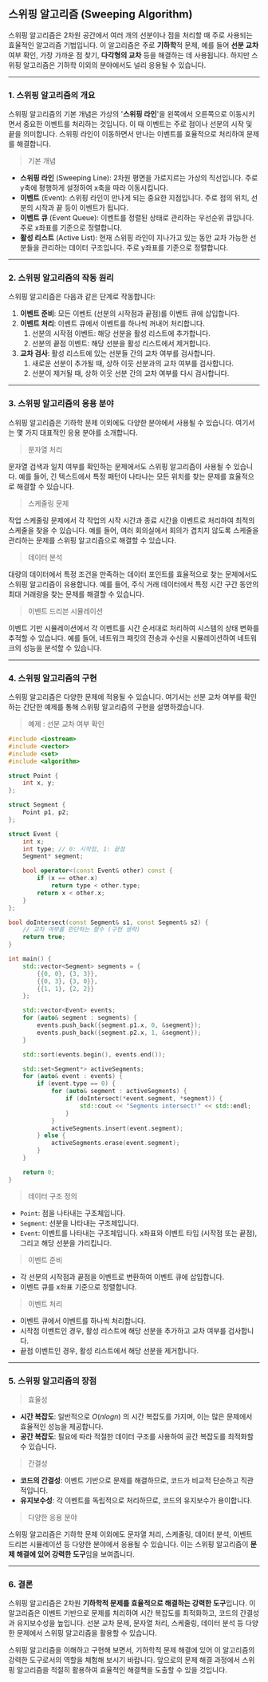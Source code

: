 ## 스위핑 알고리즘 (Sweeping Algorithm)
스위핑 알고리즘은 2차원 공간에서 여러 개의 선분이나 점을 처리할 때 주로 사용되는 효율적인 알고리즘 기법입니다. 이 알고리즘은 주로 **기하학**적 문제, 예를 들어 **선분 교차** 여부 확인, 가장 가까운 점 찾기, **다각형의 교차** 등을 해결하는 데 사용됩니다. 하지만 스위핑 알고리즘은 기하학 이외의 분야에서도 널리 응용될 수 있습니다.

***

### 1. 스위핑 알고리즘의 개요
스위핑 알고리즘의 기본 개념은 가상의 '**스위핑 라인**'을 왼쪽에서 오른쪽으로 이동시키면서 중요한 이벤트를 처리하는 것입니다. 이 때 이벤트는 주로 점이나 선분의 시작 및 끝을 의미합니다. 스위핑 라인이 이동하면서 만나는 이벤트를 효율적으로 처리하여 문제를 해결합니다.
> 기본 개념

* **스위핑 라인** (Sweeping Line): 2차원 평면을 가로지르는 가상의 직선입니다. 주로 y축에 평행하게 설정하여 x축을 따라 이동시킵니다.
* **이벤트** (Event): 스위핑 라인이 만나게 되는 중요한 지점입니다. 주로 점의 위치, 선분의 시작과 끝 등이 이벤트가 됩니다.
* **이벤트 큐** (Event Queue): 이벤트를 정렬된 상태로 관리하는 우선순위 큐입니다. 주로 x좌표를 기준으로 정렬합니다.
* **활성 리스트** (Active List): 현재 스위핑 라인이 지나가고 있는 동안 교차 가능한 선분들을 관리하는 데이터 구조입니다. 주로 y좌표를 기준으로 정렬합니다.

***

### 2. 스위핑 알고리즘의 작동 원리
스위핑 알고리즘은 다음과 같은 단계로 작동합니다:
1. **이벤트 준비**: 모든 이벤트 (선분의 시작점과 끝점)를 이벤트 큐에 삽입합니다.
2. **이벤트 처리**: 이벤트 큐에서 이벤트를 하나씩 꺼내어 처리합니다.
    1. 선분의 시작점 이벤트: 해당 선분을 활성 리스트에 추가합니다.
    2. 선분의 끝점 이벤트: 해당 선분을 활성 리스트에서 제거합니다.
4. **교차 검사**: 활성 리스트에 있는 선분들 간의 교차 여부를 검사합니다. 
    1. 새로운 선분이 추가될 때, 상하 이웃 선분과의 교차 여부를 검사합니다.
    2. 선분이 제거될 때, 상하 이웃 선분 간의 교차 여부를 다시 검사합니다.

***

### 3. 스위핑 알고리즘의 응용 분야
스위핑 알고리즘은 기하학 문제 이외에도 다양한 분야에서 사용될 수 있습니다. 여기서는 몇 가지 대표적인 응용 분야를 소개합니다.
> 문자열 처리

문자열 검색과 일치 여부를 확인하는 문제에서도 스위핑 알고리즘이 사용될 수 있습니다. 예를 들어, 긴 텍스트에서 특정 패턴이 나타나는 모든 위치를 찾는 문제를 효율적으로 해결할 수 있습니다.

> 스케줄링 문제

작업 스케줄링 문제에서 각 작업의 시작 시간과 종료 시간을 이벤트로 처리하여 최적의 스케줄을 찾을 수 있습니다. 예를 들어, 여러 회의실에서 회의가 겹치지 않도록 스케줄을 관리하는 문제를 스위핑 알고리즘으로 해결할 수 있습니다.

> 데이터 분석

대량의 데이터에서 특정 조건을 만족하는 데이터 포인트를 효율적으로 찾는 문제에서도 스위핑 알고리즘이 유용합니다. 예를 들어, 주식 거래 데이터에서 특정 시간 구간 동안의 최대 거래량을 찾는 문제를 해결할 수 있습니다.

> 이벤트 드리븐 시뮬레이션

이벤트 기반 시뮬레이션에서 각 이벤트를 시간 순서대로 처리하여 시스템의 상태 변화를 추적할 수 있습니다. 예를 들어, 네트워크 패킷의 전송과 수신을 시뮬레이션하여 네트워크의 성능을 분석할 수 있습니다.

***

### 4. 스위핑 알고리즘의 구현

스위핑 알고리즘은 다양한 문제에 적용될 수 있습니다. 여기서는 선분 교차 여부를 확인하는 간단한 예제를 통해 스위핑 알고리즘의 구현을 설명하겠습니다.

> 예제 : 선분 교차 여부 확인

```cpp
#include <iostream>
#include <vector>
#include <set>
#include <algorithm>

struct Point {
    int x, y;
};

struct Segment {
    Point p1, p2;
};

struct Event {
    int x;
    int type; // 0: 시작점, 1: 끝점
    Segment* segment;

    bool operator<(const Event& other) const {
        if (x == other.x)
            return type < other.type;
        return x < other.x;
    }
};

bool doIntersect(const Segment& s1, const Segment& s2) {
    // 교차 여부를 판단하는 함수 (구현 생략)
    return true;
}

int main() {
    std::vector<Segment> segments = {
        {{0, 0}, {3, 3}},
        {{0, 3}, {3, 0}},
        {{1, 1}, {2, 2}}
    };

    std::vector<Event> events;
    for (auto& segment : segments) {
        events.push_back({segment.p1.x, 0, &segment});
        events.push_back({segment.p2.x, 1, &segment});
    }

    std::sort(events.begin(), events.end());

    std::set<Segment*> activeSegments;
    for (auto& event : events) {
        if (event.type == 0) {
            for (auto& segment : activeSegments) {
                if (doIntersect(*event.segment, *segment)) {
                    std::cout << "Segments intersect!" << std::endl;
                }
            }
            activeSegments.insert(event.segment);
        } else {
            activeSegments.erase(event.segment);
        }
    }

    return 0;
}
```

> 데이터 구조 정의

* `Point`: 점을 나타내는 구조체입니다.
* `Segment`: 선분을 나타내는 구조체입니다.
* `Event`: 이벤트를 나타내는 구조체입니다. x좌표와 이벤트 타입 (시작점 또는 끝점), 그리고 해당 선분을 가리킵니다.

> 이벤트 준비

* 각 선분의 시작점과 끝점을 이벤트로 변환하여 이벤트 큐에 삽입합니다.
* 이벤트 큐를 x좌표 기준으로 정렬합니다.

> 이벤트 처리

* 이벤트 큐에서 이벤트를 하나씩 처리합니다.
* 시작점 이벤트인 경우, 활성 리스트에 해당 선분을 추가하고 교차 여부를 검사합니다.
* 끝점 이벤트인 경우, 활성 리스트에서 해당 선분을 제거합니다.

***

### 5. 스위핑 알고리즘의 장점
> 효율성

* **시간 복잡도**: 일반적으로 $O(nlogn)$ 의 시간 복잡도를 가지며, 이는 많은 문제에서 효율적인 성능을 제공합니다.
* **공간 복잡도**: 필요에 따라 적절한 데이터 구조를 사용하여 공간 복잡도를 최적화할 수 있습니다.

> 간결성

* **코드의 간결성**: 이벤트 기반으로 문제를 해결하므로, 코드가 비교적 단순하고 직관적입니다.
* **유지보수성**: 각 이벤트를 독립적으로 처리하므로, 코드의 유지보수가 용이합니다.

> 다양한 응용 분야

스위핑 알고리즘은 기하학 문제 이외에도 문자열 처리, 스케줄링, 데이터 분석, 이벤트 드리븐 시뮬레이션 등 다양한 분야에서 응용될 수 있습니다. 이는 스위핑 알고리즘이 **문제 해결에 있어 강력한 도구**임을 보여줍니다.

***

### 6. 결론

스위핑 알고리즘은 2차원 **기하학적 문제를 효율적으로 해결하는 강력한 도구**입니다. 이 알고리즘은 이벤트 기반으로 문제를 처리하여 시간 복잡도를 최적화하고, 코드의 간결성과 유지보수성을 높입니다. 선분 교차 문제, 문자열 처리, 스케줄링, 데이터 분석 등 다양한 문제에서 스위핑 알고리즘을 활용할 수 있습니다.

스위핑 알고리즘을 이해하고 구현해 보면서, 기하학적 문제 해결에 있어 이 알고리즘의 강력한 도구로서의 역할을 체험해 보시기 바랍니다. 앞으로의 문제 해결 과정에서 스위핑 알고리즘을 적절히 활용하여 효율적인 해결책을 도출할 수 있을 것입니다.
